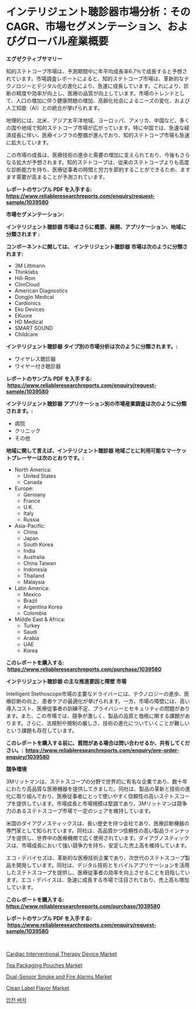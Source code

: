 <p><h1>インテリジェント聴診器市場分析：そのCAGR、市場セグメンテーション、およびグローバル産業概要</h1></p><p><strong>エグゼクティブサマリー</strong></p>
<p><p>知的ステトコープ市場は、予測期間中に年平均成長率6.7％で成長すると予想されています。市場調査レポートによると、知的ステトコープ市場は、革新的なテクノロジーとデジタル化の進化により、急速に成長しています。これにより、診断の精度や効率が向上し、医療の品質が向上しています。市場のトレンドとして、人口の増加に伴う健康問題の増加、高齢化社会によるニーズの変化、および人工知能（AI）との統合が挙げられます。</p><p>地理的には、北米、アジア太平洋地域、ヨーロッパ、アメリカ、中国など、多くの国や地域で知的ステトコープ市場が広がっています。特に中国では、急速な経済成長に伴い、医療インフラの整備が進んでおり、知的ステトコープ市場も急速に拡大しています。</p><p>この市場の成長は、医療技術の進歩と需要の増加に支えられており、今後もさらなる拡大が予想されます。知的ステトコープは、従来のステトコープよりも高度な診断能力を持ち、医療従事者の時間と労力を節約することができるため、ますます需要が高まることが予測されています。</p></p>
<p><strong>レポートのサンプル PDF を入手する: <a href="https://www.reliableresearchreports.com/enquiry/request-sample/1039580">https://www.reliableresearchreports.com/enquiry/request-sample/1039580</a></strong></p>
<p><strong>市場セグメンテーション:</strong></p>
<p><strong> インテリジェント聴診器 市場はさらに概要、展開、アプリケーション、地域に分類されます :</strong></p>
<p><strong>コンポーネントに関しては、 インテリジェント聴診器 市場は次のように分類されます: &nbsp;</strong></p>
<p><ul><li>3M Littmann</li><li>Thinklabs</li><li>Hill-Rom</li><li>CliniCloud</li><li>American Diagnostics</li><li>Dongjin Medical</li><li>Cardionics</li><li>Eko Devices</li><li>EKuore</li><li>HD Medical</li><li>SMART SOUND</li><li>Childcare</li></ul></p>
<p><strong> インテリジェント聴診器 タイプ別の市場分析は次のように分類されます。:</strong></p>
<p><ul><li>ワイヤレス聴診器</li><li>ワイヤー付き聴診器</li></ul></p>
<p><strong>レポートのサンプル PDF を入手する: &nbsp;<a href="https://www.reliableresearchreports.com/enquiry/request-sample/1039580">https://www.reliableresearchreports.com/enquiry/request-sample/1039580</a></strong></p>
<p><strong> インテリジェント聴診器 アプリケーション別の市場産業調査は次のように分類されます。:</strong></p>
<p><ul><li>病院</li><li>クリニック</li><li>その他</li></ul></p>
<p><strong>地域に関して言えば、インテリジェント聴診器 地域ごとに利用可能なマーケットプレーヤーは次のとおりです。:</strong></p>
<p><ul>
    <li>
        North America:
        <ul>
            <li>United States</li>
            <li>Canada</li>
        </ul>
    </li>
    <li>
        Europe:
        <ul>
            <li>Germany</li>
            <li>France</li>
            <li>U.K.</li>
            <li>Italy</li>
            <li>Russia</li>
        </ul>
    </li>
    <li>
        Asia-Pacific:
        <ul>
            <li>China</li>
            <li>Japan</li>
            <li>South Korea</li>
            <li>India</li>
            <li>Australia</li>
            <li>China Taiwan</li>
            <li>Indonesia</li>
            <li>Thailand</li>
            <li>Malaysia</li>
        </ul>
    </li>
    <li>
        Latin America:
        <ul>
            <li>Mexico</li>
            <li>Brazil</li>
            <li>Argentina Korea</li>
            <li>Colombia</li>
        </ul>
    </li>
    <li>
        Middle East & Africa:
        <ul>
            <li>Turkey</li>
            <li>Saudi</li>
            <li>Arabia</li>
            <li>UAE</li>
            <li>Korea</li>
        </ul>
    </li>
    </ul></p>
<p><strong>このレポートを購入する: &nbsp;<a href="https://www.reliableresearchreports.com/purchase/1039580">https://www.reliableresearchreports.com/purchase/1039580</a></strong></p>
<p><strong>インテリジェント聴診器 の主な推進要因と障壁 市場</strong></p>
<p><p>Intelligent Stethoscope市場の主要なドライバーには、テクノロジーの進歩、医療診断の向上、患者ケアの最適化が挙げられます。一方、市場の障壁には、高い導入コスト、医療従事者の訓練不足、プライバシーとセキュリティの問題があります。また、この市場では、競争が激しく、製品の品質と価格に関する課題があります。さらに、法規制や規制の厳しさ、技術の進化についていくことが難しいという課題も存在しています。</p></p>
<p><strong>このレポートを購入する前に、質問がある場合は問い合わせるか、共有してください。:&nbsp; <a href="https://www.reliableresearchreports.com/enquiry/pre-order-enquiry/1039580">https://www.reliableresearchreports.com/enquiry/pre-order-enquiry/1039580</a></strong></p>
<p><strong>競争環境</strong></p>
<p><p>3Mリットマンは、ステトスコープの分野で世界的に有名な企業であり、数十年にわたり高品質な医療機器を提供してきました。同社は、製品の革新と技術の進化に取り組んでおり、医療従事者にとって使いやすく信頼性の高いステトスコープを提供しています。市場成長と市場規模は堅調であり、3Mリットマンは競争力のあるステトスコープ市場で一定のシェアを維持しています。</p><p>米国のダイアグノスティックスは、長い歴史を持つ会社であり、医療診断機器の専門家として知られています。同社は、高品質かつ信頼性の高い製品ラインナップを提供し、世界中の医療機関で広く使用されています。ダイアグノスティックスは、市場成長において強い競争力を持ち、安定した売上高を維持しています。</p><p>エコ・デバイセズは、革新的な医療技術企業であり、次世代のステトスコープ製品を開発しています。同社は、デジタル技術とモバイルアプリケーションを活用したステトスコープを提供し、医療従事者の効率を向上させることを目指しています。エコ・デバイスは、急速に成長する市場で注目されており、売上高も増加しています。</p></p>
<p><strong>このレポートを購入する: &nbsp; <a href="https://www.reliableresearchreports.com/purchase/1039580">https://www.reliableresearchreports.com/purchase/1039580</a></strong></p>
<p><strong>レポートのサンプル PDF を入手する: &nbsp;<a href="https://www.reliableresearchreports.com/enquiry/request-sample/1039580">https://www.reliableresearchreports.com/enquiry/request-sample/1039580</a></strong><strong></strong></p>
<p>&nbsp;</p>
<p><p><a href="https://view.publitas.com/reportprime-1/cardiac-interventional-therapy-device-market-size-market-trends-and-growth-outlook-forecasted-for-period-from-2023-to-2030/">Cardiac Interventional Therapy Device Market</a></p><p><a href="https://github.com/CliffMedina6/Market-Research-Report-List-3/blob/main/tea-packaging-pouches-market.md">Tea Packaging Pouches Market</a></p><p><a href="https://eight-handstand-8fb.notion.site/Dual-Sensor-Smoke-and-Fire-Alarms-Market-Size-Share-Trends-Analysis-Report-By-Material-By-Type--a634c3c24f7247e0bdaf3d7a99b00d22">Dual-Sensor Smoke and Fire Alarms Market</a></p><p><a href="https://simplistic-meeting-7ee.notion.site/Decoding-the-Clean-Label-Flavor-Market-A-Deep-Dive-into-the-Latest-Market-Trends-Market-Segmentati-0b55ae0405844369ac17e64a62fd19d7">Clean Label Flavor Market</a></p><p><a href="https://github.com/vsr06p4p49/Market-Research-Report-List-1/blob/main/7130263189853.md">압전 버저</a></p></p>